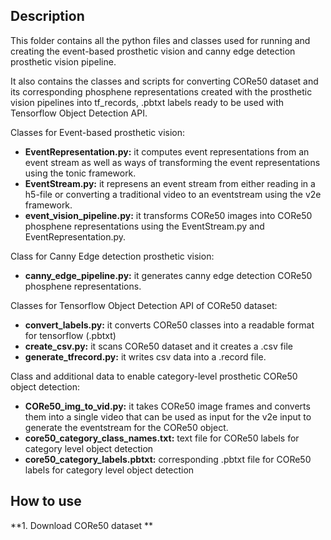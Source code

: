 ## Description 
This folder contains all the python files and classes used for running and creating the event-based prosthetic vision and 
canny edge detection prosthetic vision pipeline. 

It also contains the classes and scripts for converting CORe50 dataset and its corresponding phosphene representations created with
the prosthetic vision pipelines into tf_records, .pbtxt labels ready to be used with Tensorflow Object Detection API.

Classes for Event-based prosthetic vision:
- **EventRepresentation.py:** it computes event representations from an event stream as well as ways of transforming the 
 event representations using the tonic framework.
- **EventStream.py:** it represens an event stream from either reading in a h5-file or converting a traditional video to
 an eventstream using the v2e framework.
- **event_vision_pipeline.py:** it transforms CORe50 images into CORe50 phosphene representations using the EventStream.py and 
 EventRepresentation.py. 

Class for Canny Edge detection prosthetic vision:
- **canny_edge_pipeline.py:** it generates canny edge detection CORe50 phosphene representations. 

Classes for Tensorflow Object Detection API of CORe50 dataset:
- **convert_labels.py:** it converts CORe50 classes into a readable format for tensorflow (.pbtxt)
- **create_csv.py:** it scans CORe50 dataset and it creates a .csv file
- **generate_tfrecord.py:** it writes csv data into a .record file.

Class and additional data to enable category-level prosthetic CORe50 object detection:
- **CORe50_img_to_vid.py:** it takes CORe50 image frames and converts them into a single video that can be used as input for the v2e input to generate the eventstream for the CORe50 object.
- **core50_category_class_names.txt:** text file for CORe50 labels for category level object detection
- **core50_category_labels.pbtxt:** corresponding .pbtxt file for CORe50 labels for category level object detection

## How to use
**1. Download CORe50 dataset **
